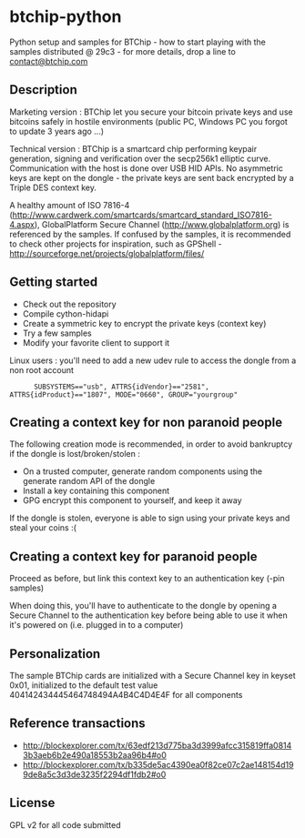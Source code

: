 btchip-python
=============

Python setup and samples for BTChip - how to start playing with the samples distributed @ 29c3 - for more details, drop a line to contact@btchip.com

Description
-----------

Marketing version : BTChip let you secure your bitcoin private keys and use bitcoins safely in hostile environments (public PC, 
 Windows PC you forgot to update 3 years ago ...)

Technical version : BTChip is a smartcard chip performing keypair generation, signing and verification over the secp256k1 elliptic curve. Communication with the host is done over USB HID APIs. No asymmetric keys are kept on the dongle - the private keys are sent back encrypted by a Triple DES context key.

A healthy amount of ISO 7816-4 (http://www.cardwerk.com/smartcards/smartcard_standard_ISO7816-4.aspx), GlobalPlatform Secure Channel (http://www.globalplatform.org) is referenced by the samples. If confused by the samples, it is recommended to check other projects for inspiration, such as GPShell - http://sourceforge.net/projects/globalplatform/files/

Getting started 
---------------

  * Check out the repository
  * Compile cython-hidapi
  * Create a symmetric key to encrypt the private keys (context key)
  * Try a few samples
  * Modify your favorite client to support it

Linux users : you'll need to add a new udev rule to access the dongle from a non root account

          SUBSYSTEMS=="usb", ATTRS{idVendor}=="2581", ATTRS{idProduct}=="1807", MODE="0660", GROUP="yourgroup"

Creating a context key for non paranoid people
----------------------------------------------

The following creation mode is recommended, in order to avoid bankruptcy if the dongle is lost/broken/stolen :

  * On a trusted computer, generate random components using the generate random API of the dongle
  * Install a key containing this component
  * GPG encrypt this component to yourself, and keep it away

If the dongle is stolen, everyone is able to sign using your private keys and steal your coins :(

Creating a context key for paranoid people
-------------------------------------------

Proceed as before, but link this context key to an authentication key (-pin samples)

When doing this, you'll have to authenticate to the dongle by opening a Secure Channel to the authentication key before being able to use it when it's powered on (i.e. plugged in to a computer)
 

Personalization
---------------

The sample BTChip cards are initialized with a Secure Channel key in keyset 0x01, initialized to the default test value 404142434445464748494A4B4C4D4E4F for all components 

Reference transactions
----------------------

   * http://blockexplorer.com/tx/63edf213d775ba3d3999afcc315819ffa08143b3aeb6b2e490a18553b2aa96b4#o0 
   * http://blockexplorer.com/tx/b335de5ac4390ea0f82ce07c2ae148154d199de8a5c3d3de3235f2294df1fdb2#o0

License
-------

  GPL v2 for all code submitted



